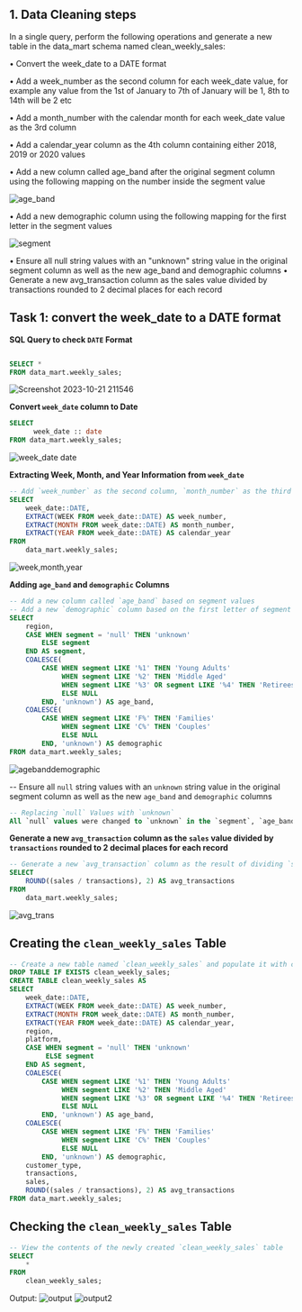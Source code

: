 ## 1.	Data Cleaning steps
In a single query, perform the following operations and generate a new table in the data_mart schema named clean_weekly_sales:

•	Convert the week_date to a DATE format

•	Add a week_number as the second column for each week_date value, for example any value from the 1st of January to 7th of January will be 1, 8th to 14th will be 2 etc

•	Add a month_number with the calendar month for each week_date value as the 3rd column

•	Add a calendar_year column as the 4th column containing either 2018, 2019 or 2020 values

•	Add a new column called age_band after the original segment column using the following mapping on the number inside the segment value

![age_band](https://github.com/kenny-ayo/Case-Study-5---Data-Mart/assets/92790075/dfc45bf1-3bd3-46a4-90fd-3e0c863ac4fc)



•	Add a new demographic column using the following mapping for the first letter in the segment values

![segment](https://github.com/kenny-ayo/Case-Study-5---Data-Mart/assets/92790075/8255ba6b-c3fa-4533-86a0-836c08f565c3)


•	Ensure all null string values with an "unknown" string value in the original segment column as well as the new age_band and demographic columns
•	Generate a new avg_transaction column as the sales value divided by transactions rounded to 2 decimal places for each record

## Task 1: convert the week_date to a DATE format
**SQL Query to check `DATE` Format**
```sql

SELECT *
FROM data_mart.weekly_sales;

```
![Screenshot 2023-10-21 211546](https://github.com/kenny-ayo/Case-Study-5---Data-Mart/assets/92790075/e995c3ea-5b4a-47da-85bb-557f94c76230)


 **Convert `week_date` column to Date**
```sql
SELECT
      week_date :: date
FROM data_mart.weekly_sales;
```
![week_date date](https://github.com/kenny-ayo/Case-Study-5---Data-Mart/assets/92790075/58e2c94a-df00-4299-ba5b-9eab3e37a896)


**Extracting Week, Month, and Year Information from `week_date`**

```sql
-- Add `week_number` as the second column, `month_number` as the third column, and `calendar_year` as the fourth column
SELECT 
    week_date::DATE,
    EXTRACT(WEEK FROM week_date::DATE) AS week_number,
    EXTRACT(MONTH FROM week_date::DATE) AS month_number,
    EXTRACT(YEAR FROM week_date::DATE) AS calendar_year
FROM 
    data_mart.weekly_sales;
```
![week,month,year](https://github.com/kenny-ayo/Case-Study-5---Data-Mart/assets/92790075/2977b560-ff5f-4c2f-90b5-5462399b803a)

**Adding `age_band` and `demographic` Columns**

```sql
-- Add a new column called `age_band` based on segment values
-- Add a new `demographic` column based on the first letter of segment values
SELECT 
    region,
    CASE WHEN segment = 'null' THEN 'unknown'
        ELSE segment
    END AS segment,
    COALESCE(
        CASE WHEN segment LIKE '%1' THEN 'Young Adults'
             WHEN segment LIKE '%2' THEN 'Middle Aged'
             WHEN segment LIKE '%3' OR segment LIKE '%4' THEN 'Retirees'
             ELSE NULL
        END, 'unknown') AS age_band,
    COALESCE(
        CASE WHEN segment LIKE 'F%' THEN 'Families'
             WHEN segment LIKE 'C%' THEN 'Couples'
             ELSE NULL
        END, 'unknown') AS demographic
FROM data_mart.weekly_sales;
```
![agebanddemographic](https://github.com/kenny-ayo/Case-Study-5---Data-Mart/assets/92790075/d595809a-c875-49d5-9fe0-af77aaa61c02)


-- Ensure all `null` string values with an `unknown` string value in the original segment column as well as the new `age_band` and `demographic` columns
```sql
-- Replacing `null` Values with `unknown`
All `null` values were changed to `unknown` in the `segment`, `age_band`, and `demographic` columns within the SQL query using `CASE` statements.
```
**Generate a new `avg_transaction` column as the `sales` value divided by `transactions` rounded to 2 decimal places for each record**

```sql
-- Generate a new `avg_transaction` column as the result of dividing `sales` by `transactions` rounded to 2 decimal places
SELECT 
    ROUND((sales / transactions), 2) AS avg_transactions
FROM 
    data_mart.weekly_sales;
```
![avg_trans](https://github.com/kenny-ayo/Case-Study-5---Data-Mart/assets/92790075/8d8c6e41-fd6d-4a0b-8804-e67b5f7cf6d3)


## Creating the `clean_weekly_sales` Table

```sql
-- Create a new table named `clean_weekly_sales` and populate it with cleaned data
DROP TABLE IF EXISTS clean_weekly_sales;
CREATE TABLE clean_weekly_sales AS
SELECT 
    week_date::DATE,
    EXTRACT(WEEK FROM week_date::DATE) AS week_number,
    EXTRACT(MONTH FROM week_date::DATE) AS month_number,
    EXTRACT(YEAR FROM week_date::DATE) AS calendar_year,
    region,
    platform,
    CASE WHEN segment = 'null' THEN 'unknown'
         ELSE segment
    END AS segment,
    COALESCE(
        CASE WHEN segment LIKE '%1' THEN 'Young Adults'
             WHEN segment LIKE '%2' THEN 'Middle Aged'
             WHEN segment LIKE '%3' OR segment LIKE '%4' THEN 'Retirees'
             ELSE NULL
        END, 'unknown') AS age_band,
    COALESCE(
        CASE WHEN segment LIKE 'F%' THEN 'Families'
             WHEN segment LIKE 'C%' THEN 'Couples'
             ELSE NULL
        END, 'unknown') AS demographic,
    customer_type,
    transactions,
    sales,
    ROUND((sales / transactions), 2) AS avg_transactions
FROM data_mart.weekly_sales;
```
## Checking the `clean_weekly_sales` Table

```sql
-- View the contents of the newly created `clean_weekly_sales` table
SELECT 
    *
FROM 
    clean_weekly_sales;
```
Output:
![output](https://github.com/kenny-ayo/Case-Study-5---Data-Mart/assets/92790075/0ffe05a8-3634-48d0-a511-f326ed2bf785)
![output2](https://github.com/kenny-ayo/Case-Study-5---Data-Mart/assets/92790075/84deeb45-5317-42ce-8921-c378416cb638)

